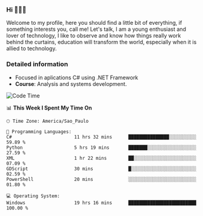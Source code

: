 


### Hi 🙋🏽‍♂️

Welcome to my profile, here you should find a little bit of everything, if something interests you, call me! Let's talk,
I am a young enthusiast and lover of technology, I like to observe and know how things really work behind the curtains, 
education will transform the world, especially when it is allied to technology.

### Detailed information
* Focused in aplications C# using .NET Framework
* **Course**: Analysis and systems development.

<!--START_SECTION:waka-->
![Code Time](http://img.shields.io/badge/Code%20Time-351%20hrs%2036%20mins-blue)

📊 **This Week I Spent My Time On** 

```text
🕑︎ Time Zone: America/Sao_Paulo

💬 Programming Languages: 
C#                       11 hrs 32 mins      ███████████████░░░░░░░░░░   59.89 % 
Python                   5 hrs 19 mins       ███████░░░░░░░░░░░░░░░░░░   27.59 % 
XML                      1 hr 22 mins        ██░░░░░░░░░░░░░░░░░░░░░░░   07.09 % 
GDScript                 30 mins             █░░░░░░░░░░░░░░░░░░░░░░░░   02.59 % 
PowerShell               20 mins             ░░░░░░░░░░░░░░░░░░░░░░░░░   01.80 % 

💻 Operating System: 
Windows                  19 hrs 16 mins      █████████████████████████   100.00 % 
```


<!--END_SECTION:waka-->


